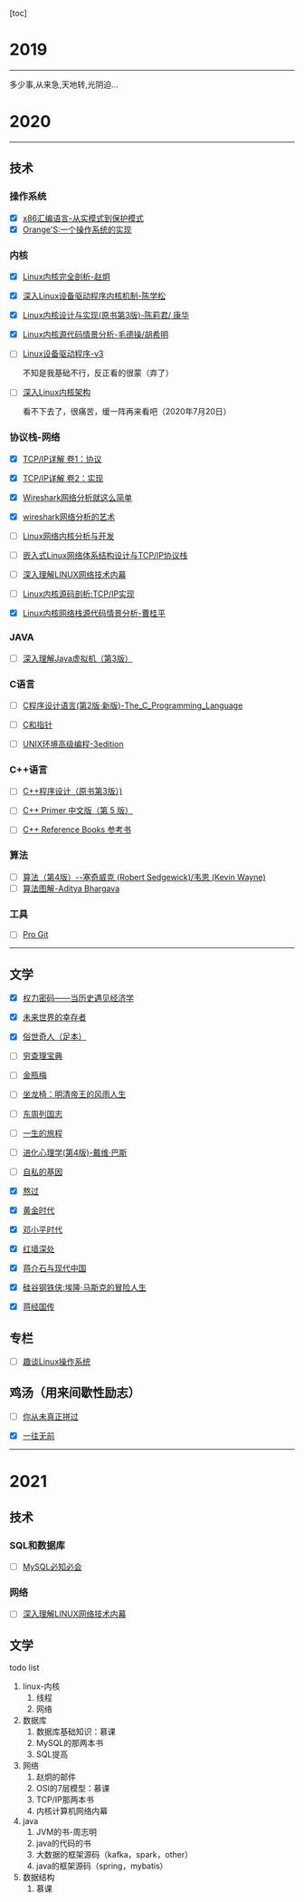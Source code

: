 [toc]



# 2019

---

多少事,从来急,天地转,光阴迫...

# 2020

---

## 技术

### 操作系统

* [x] [x86汇编语言-从实模式到保护模式](https://book.douban.com/subject/20492528/)
* [x]  [Orange'S:一个操作系统的实现](https://book.douban.com/subject/3735649/)

### 内核

* [x] [Linux内核完全剖析-赵炯](https://book.douban.com/subject/3229243/)

* [x] [深入Linux设备驱动程序内核机制-陈学松](https://book.douban.com/subject/10433743/)

* [x] [Linux内核设计与实现(原书第3版)-陈莉君/ 康华](https://book.douban.com/subject/6097773/)

* [x] [Linux内核源代码情景分析-毛德操/胡希明](https://book.douban.com/subject/1231584/)

* [ ] [Linux设备驱动程序-v3](https://book.douban.com/subject/1723151/)

  不知是我基础不行，反正看的很蒙（弃了）

* [ ] [深入Linux内核架构](https://book.douban.com/subject/4843567/)

  看不下去了，很痛苦，缓一阵再来看吧（2020年7月20日）
  
  
  
  

### 协议栈-网络

* [x] [TCP/IP详解 卷1：协议](https://book.douban.com/subject/1088054/)

* [x] [TCP/IP详解 卷2：实现](https://book.douban.com/subject/1087767/)

* [x] [Wireshark网络分析就这么简单](https://book.douban.com/subject/26268767/)

* [x] [wireshark网络分析的艺术](https://book.douban.com/subject/26710788/)

* [ ] [Linux网络内核分析与开发](https://book.douban.com/subject/5064721/)

* [ ] [嵌入式Linux网络体系结构设计与TCP/IP协议栈](https://book.douban.com/subject/6116393/)

* [ ] [深入理解LINUX网络技术内幕](https://book.douban.com/subject/1834459/)

* [ ] [Linux内核源码剖析:TCP/IP实现](https://book.douban.com/subject/5914256/)

* [x] [Linux内核网络栈源代码情景分析-曹桂平](https://book.douban.com/subject/4212924/)



### JAVA

* [ ] [深入理解Java虚拟机（第3版）](https://book.douban.com/subject/34907497/)



### C语言

* [ ] [C程序设计语言(第2版·新版)-The_C_Programming_Language](https://book.douban.com/subject/1139336/)
* [ ] [C和指针](https://book.douban.com/subject/3012360/)
* [ ] [UNIX环境高级编程-3edition](https://book.douban.com/subject/25900403/)



### C++语言

* [ ] [C++程序设计（原书第3版）)](https://book.douban.com/subject/26390133/)
* [ ] [C++ Primer 中文版（第 5 版）](https://book.douban.com/subject/25708312/)
* [ ] [C++ Reference Books 参考书](https://github.com/chenyansong1/note/blob/master/books/C%2B%2B%20Reference%20Books%20%20%E5%8F%82%E8%80%83%E4%B9%A6.md)



### 算法

* [ ] [算法（第4版）--塞奇威克 (Robert Sedgewick)/韦恩 (Kevin Wayne)](https://book.douban.com/subject/19952400/)
* [ ] [算法图解-Aditya Bhargava](https://book.douban.com/subject/26979890/)

### 工具

- [ ] [Pro Git](https://book.douban.com/subject/3420144/)



---

## 文学

- [x] [权力密码——当历史遇见经济学](https://book.douban.com/subject/30364261/)
- [x] [未来世界的幸存者](https://book.douban.com/subject/30259509/)
- [x] [俗世奇人（足本）](https://book.douban.com/subject/26691462/)
- [ ] [穷查理宝典](https://book.douban.com/subject/26831789/)
- [ ] [金瓶梅](https://book.douban.com/subject/1916451/)
- [ ] [坐龙椅：明清帝王的风雨人生](https://book.douban.com/subject/30238062/)
- [ ] [东周列国志]()
- [ ] [一生的旅程](https://book.douban.com/subject/35009826/)
- [ ] [进化心理学(第4版)-戴维·巴斯](https://book.douban.com/subject/26683297/)
- [ ] [自私的基因](https://book.douban.com/subject/30309613/)
- [x] [熬过](https://book.douban.com/subject/26342488/)
- [x] [黄金时代](https://book.douban.com/subject/1089243/)
- [x] [邓小平时代](https://book.douban.com/subject/20424526/)
- [x] [红墙深处](https://book.douban.com/subject/26670865/)
- [x] [蒋介石与现代中国](https://book.douban.com/subject/10797092/)
- [x] [硅谷钢铁侠:埃隆·马斯克的冒险人生](https://book.douban.com/subject/26759508/)
- [x] [蒋经国传](https://book.douban.com/subject/5288371/)



## 专栏

- [ ] [趣谈Linux操作系统](https://time.geekbang.org/column/intro/164)



## 鸡汤（用来间歇性励志）

- [ ] [你从未真正拼过](https://book.douban.com/subject/26882462/)
- [x] [一往无前]()



---

# 2021

## 技术

### SQL和数据库

- [ ] [MySQL必知必会](https://book.douban.com/subject/3354490/)

### 网络

- [ ] [深入理解LINUX网络技术内幕](https://book.douban.com/subject/1834459/)





## 文学









todo list

1. linux-内核
   1. 线程
   2. 网络
2. 数据库
   1. 数据库基础知识：慕课
   2. MySQL的那两本书
   3. SQL提高
3. 网络
   1. 赵炯的邮件
   2. OSI的7层模型：慕课
   3. TCP/IP那两本书
   4. 内核计算机网络内幕
4. java
   1. JVM的书-周志明
   2. java的代码的书
   3. 大数据的框架源码（kafka，spark，other）
   4. java的框架源码（spring，mybatis）
5. 数据结构
   1. 慕课

